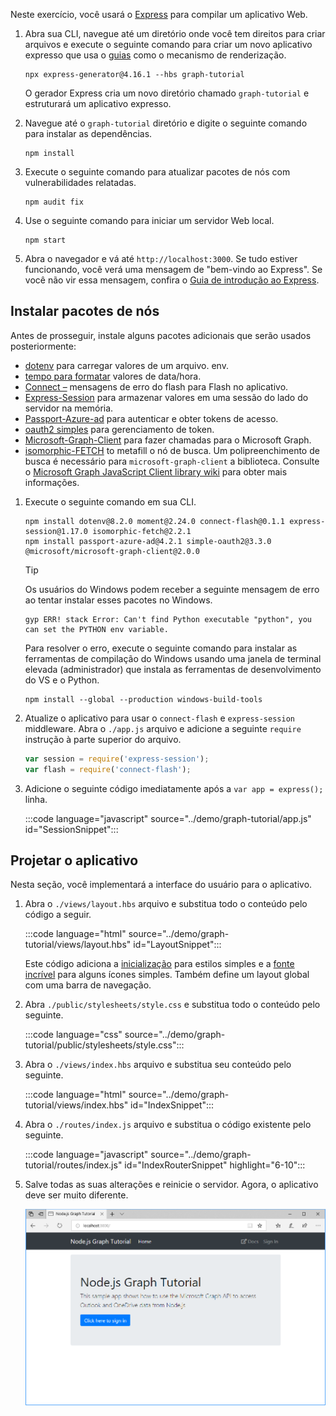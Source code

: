 <!-- markdownlint-disable MD002 MD041 -->

Neste exercício, você usará o [Express](http://expressjs.com/) para compilar um aplicativo Web.

1. Abra sua CLI, navegue até um diretório onde você tem direitos para criar arquivos e execute o seguinte comando para criar um novo aplicativo expresso que usa o [guias](http://handlebarsjs.com/) como o mecanismo de renderização.

    ```Shell
    npx express-generator@4.16.1 --hbs graph-tutorial
    ```

    O gerador Express cria um novo diretório chamado `graph-tutorial` e estruturará um aplicativo expresso.

1. Navegue até o `graph-tutorial` diretório e digite o seguinte comando para instalar as dependências.

    ```Shell
    npm install
    ```

1. Execute o seguinte comando para atualizar pacotes de nós com vulnerabilidades relatadas.

    ```Shell
    npm audit fix
    ```

1. Use o seguinte comando para iniciar um servidor Web local.

    ```Shell
    npm start
    ```

1. Abra o navegador e vá até `http://localhost:3000`. Se tudo estiver funcionando, você verá uma mensagem de "bem-vindo ao Express". Se você não vir essa mensagem, confira o [Guia de introdução ao Express](http://expressjs.com/starter/generator.html).

## <a name="install-node-packages"></a>Instalar pacotes de nós

Antes de prosseguir, instale alguns pacotes adicionais que serão usados posteriormente:

- [dotenv](https://github.com/motdotla/dotenv) para carregar valores de um arquivo. env.
- [tempo para formatar](https://github.com/moment/moment/) valores de data/hora.
- [Connect –](https://github.com/jaredhanson/connect-flash) mensagens de erro do flash para Flash no aplicativo.
- [Express-Session](https://github.com/expressjs/session) para armazenar valores em uma sessão do lado do servidor na memória.
- [Passport-Azure-ad](https://github.com/AzureAD/passport-azure-ad) para autenticar e obter tokens de acesso.
- [oauth2 simples](https://github.com/lelylan/simple-oauth2) para gerenciamento de token.
- [Microsoft-Graph-Client](https://github.com/microsoftgraph/msgraph-sdk-javascript) para fazer chamadas para o Microsoft Graph.
- [isomorphic-FETCH](https://github.com/matthew-andrews/isomorphic-fetch) to metafill o nó de busca. Um polipreenchimento de busca é necessário para `microsoft-graph-client` a biblioteca. Consulte o [Microsoft Graph JavaScript Client library wiki](https://github.com/microsoftgraph/msgraph-sdk-javascript/wiki/Migration-from-1.x.x-to-2.x.x#polyfill-only-when-required) para obter mais informações.

1. Execute o seguinte comando em sua CLI.

    ```Shell
    npm install dotenv@8.2.0 moment@2.24.0 connect-flash@0.1.1 express-session@1.17.0 isomorphic-fetch@2.2.1
    npm install passport-azure-ad@4.2.1 simple-oauth2@3.3.0 @microsoft/microsoft-graph-client@2.0.0
    ```

    > [!TIP]
    > Os usuários do Windows podem receber a seguinte mensagem de erro ao tentar instalar esses pacotes no Windows.
    >
    > ```Shell
    > gyp ERR! stack Error: Can't find Python executable "python", you can set the PYTHON env variable.
    > ```
    >
    > Para resolver o erro, execute o seguinte comando para instalar as ferramentas de compilação do Windows usando uma janela de terminal elevada (administrador) que instala as ferramentas de desenvolvimento do VS e o Python.
    >
    > ```Shell
    > npm install --global --production windows-build-tools
    > ```

1. Atualize o aplicativo para usar o `connect-flash` e `express-session` middleware. Abra o `./app.js` arquivo e adicione a seguinte `require` instrução à parte superior do arquivo.

    ```javascript
    var session = require('express-session');
    var flash = require('connect-flash');
    ```

1. Adicione o seguinte código imediatamente após a `var app = express();` linha.

    :::code language="javascript" source="../demo/graph-tutorial/app.js" id="SessionSnippet":::

## <a name="design-the-app"></a>Projetar o aplicativo

Nesta seção, você implementará a interface do usuário para o aplicativo.

1. Abra o `./views/layout.hbs` arquivo e substitua todo o conteúdo pelo código a seguir.

    :::code language="html" source="../demo/graph-tutorial/views/layout.hbs" id="LayoutSnippet":::

    Este código adiciona a [inicialização](http://getbootstrap.com/) para estilos simples e a [fonte incrível](https://fontawesome.com/) para alguns ícones simples. Também define um layout global com uma barra de navegação.

1. Abra `./public/stylesheets/style.css` e substitua todo o conteúdo pelo seguinte.

    :::code language="css" source="../demo/graph-tutorial/public/stylesheets/style.css":::

1. Abra o `./views/index.hbs` arquivo e substitua seu conteúdo pelo seguinte.

    :::code language="html" source="../demo/graph-tutorial/views/index.hbs" id="IndexSnippet":::

1. Abra o `./routes/index.js` arquivo e substitua o código existente pelo seguinte.

    :::code language="javascript" source="../demo/graph-tutorial/routes/index.js" id="IndexRouterSnippet" highlight="6-10":::

1. Salve todas as suas alterações e reinicie o servidor. Agora, o aplicativo deve ser muito diferente.

    ![Uma captura de tela da página inicial reprojetada](./images/create-app-01.png)
